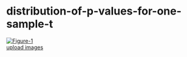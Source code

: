 # distribution-of-p-values-for-one-sample-t
<a href="https://ibb.co/9NppjqX"><img src="https://i.ibb.co/Dt11n7X/Figure-1.png" alt="Figure-1" border="0"></a><br /><a target='_blank' href='https://imgbb.com/'>upload images</a><br />